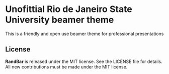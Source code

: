 # Unofittial Rio de Janeiro State University beamer theme

This is a friendly and open use beamer theme for professional presentations

## License

**RandBar** is released under the MIT license. See the LICENSE file for details. All new contributions must be made under the MIT license.
